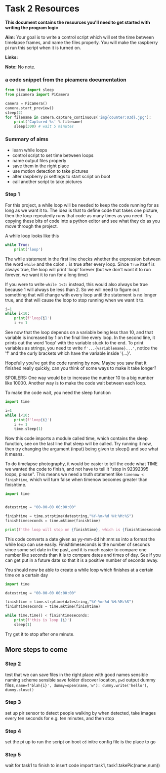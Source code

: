 # Task 2 Resources
**This document contains the resources you'll need to get started with writing the program logic**

**Aim:** Your goal is to write a control script which will set the time between timelapse frames, and name the files properly. You will make the raspberry pi run this script when it is turned on.

**Links:** 

**Note:** No note.


### a code snippet from the picamera documentation
```python
from time import sleep
from picamera import PiCamera

camera = PiCamera()
camera.start_preview()
sleep(2)
for filename in camera.capture_continuous('img{counter:03d}.jpg'):
    print('Captured %s' % filename)
    sleep(300) # wait 5 minutes
```

### Summary of aims
- learn while loops
- control script to set time between loops
- name output files properly
- save them in the right place
- use motion detection to take pictures
- alter raspberry pi settings to start script on boot
- call another script to take pictures 


### Step 1
For this project, a while loop will be needed to keep the code running for as long as we want it to. The idea is that to define code that takes one picture, then the loop repeatedly runs that code as many times as you need. Try copying these bits of code into a python editor and see what they do as you move through the project.

A while loop looks like this

```python
while True:
    print('loop')
```

The while statement in the first line checks whether the expression between the word `while` and the colon `:` is true after every loop. Since `True` itself is always true, the loop will print 'loop' forever (but we don't want it to run forever, we want it to run for a long time)

If you were to write `while 1<2:` instead, this would also always be true because 1 will always be less than 2. So we will need to figure out something that will change with every loop until the statement is no longer true, and that will cause the loop to stop running when we want it to.

```python
i=1
while i<10:
    print(f'loop{i}')
    i += 1
```

See now that the loop depends on a variable being less than 10, and that variable is increased by 1 on the final line every loop. In the second line, it prints out the word 'loop' with the variable stuck to the end. To print variables as strings, you need to write `f'...{variablename}...'`, notice the 'f' and the curly brackets which have the variable inside '{...}'.

Hopefully you've got the code running by now. Maybe you saw that it finished really quickly, can you think of some ways to make it take longer?


SPOILERS: One way would be to increase the number 10 to a big number like 10000. Another way is to make the code wait between each loop.

To make the code wait, you need the sleep function

```python
import time

i=1
while i<10:
    print(f'loop{i}')
    i += 1
    time.sleep(1)
```

Now this code imports a module called time, which contains the sleep function, see on the last line that sleep will be called. Try running it now, then try changing the argument (input) being given to sleep() and see what it means.

To do timelapse photography, it would be easier to tell the code what TIME we wanted the code to finish, and not have to tell it "stop in 92392395 loops, please". This means we need a truth statement like `timenow < finishtime`, which will turn false when timenow becomes greater than finishtime.

```python
import time


datestring = "00-00-00 00:00:00"

finishtime = time.strptime(datestring,"%Y-%m-%d %H:%M:%S")
finishtimeseconds = time.mktime(finishtime)

print(f'the loop will stop on {finishtime}, which is {finishtimeseconds - time.time()} seconds away')
```

This code converts a date given as yy-mm-dd hh:mm:ss into a format the while loop can use easily. Finishtimeseconds is the number of seconds since some set date in the past, and it is much easier to compare one number like seconds than it is to compare dates and times of day. See if you can get put in a future date so that it is a positive number of seconds away.

You should now be able to create a while loop which finishes at a certain time on a certain day

```python
import time

datestring = "00-00-00 00:00:00"

finishtime = time.strptime(datestring,"%Y-%m-%d %H:%M:%S")
finishtimeseconds = time.mktime(finishtime)

while time.time() < finishtimeseconds:
    print(f'this is loop {i}')
    sleep(1)
```

Try get it to stop after one minute.


## More steps to come

### Step 2
test that we can save files in the right place with good names
sensible naming scheme
sensible save folder
discover location, `pwd`
output dummy files, `name=f'blah{i}', dummy=open(name,'w'): dummy.write('hello'), dummy.close()`

### Step 3
set up pir sensor to detect people walking by
when detected, take images every ten seconds for e.g. ten minutes, and then stop

### Step 4
set the pi up to run the script on boot
`cd`
initrc config file is the place to go

### Step 5
wait for task1 to finish to insert code import task1, task1.takePic(name,num))

